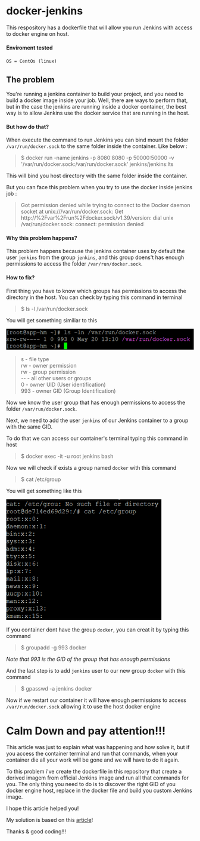 # docker-jenkins

This respository has a dockerfile that will allow you run Jenkins with access to docker engine on host.

#### Enviroment tested
  `OS = CentOs (linux)`

## The problem

You're running a jenkins container to build your project, and you need to build a docker image inside your job.
Well, there are ways to perform that, but in the case the jenkins are running inside a docker container, 
the best way is to allow Jenkins use the docker service that are running in the host. 

#### But how do that?

When execute the command to run Jenkins you can bind mount the folder `/var/run/docker.sock` to the same folder inside the container. 
Like below :

  > $ docker run -name jenkins -p 8080:8080 -p 50000:50000 -v '/var/run/docker.sock:/var/run/docker.sock' jenkins/jenkins:lts

This will bind you host directory with the same folder inside the container.


But you can face this problem when you try to use the docker inside jenkins job :

  > Got permission denied while trying to connect to the Docker daemon socket at unix:///var/run/docker.sock: Get http://%2Fvar%2Frun%2Fdocker.sock/v1.39/version: dial unix /var/run/docker.sock: connect: permission denied
  
#### Why this problem happens?

This problem happens because the jenkins container uses by default the user `jenkins` from the group `jenkins`, 
and this group doens't has enough permissions to access the folder `/var/run/docker.sock`.


#### How to fix?

First thing you have to know which groups has permissions to access the directory in the host. 
You can check by typing this command in terminal

  > $ ls -l /var/run/docker.sock

You will get something similiar to this

![List-Permissions](https://github.com/igorgsousa/docker-jenkins/blob/master/imgs/list-permissions.PNG)
 
  > s - file type  
  > rw - owner permission  
  > rw - group permission  
  > -- - all other users or groups  
  > 0 - owner UID (User identification)  
  > 993 - owner GID (Group Identification)

Now we know the user group that has enough permissions to access the folder `/var/run/docker.sock`.

Next, we need to add the user `jenkins` of our Jenkins container to a group  with the same GID.

To do that we can access our container's terminal typing this command in host

  > $ docker exec -it -u root jenkins bash

Now we will check if exists a group named `docker` with this command

  > $ cat /etc/group
  
You will get something like this

![List-Permissions](https://github.com/igorgsousa/docker-jenkins/blob/master/imgs/list-groups.PNG)

If you container dont have the group `docker`, you can creat it by typing this command

  > $ groupadd -g 993 docker
  
*Note that 993 is the GID of the group that has enough permissions*


And the last step is to add `jenkins` user to our new group `docker` with this command

  > $ gpasswd -a jenkins docker
  
Now if we restart our container it will have enough permissions to access `/var/run/docker.sock` allowing it to use the host docker engine

# Calm Down and pay attention!!!

This article was just to explain what was happening and how solve it, but if you access the container terminal and run that commands, when your container die all your work will be gone and we will have to do it again. 

To this problem i've create the dockerfile in this repository that create a derived imagem from official Jenkins image and run all that commands for you. The only thing you need to do is to discover the right GID of you docker engine host, replace in the docker file and build you custom Jenkins image.


I hope this article helped you!

My solution is based on this [article](https://medium.com/swlh/getting-permission-denied-error-when-pulling-a-docker-image-in-jenkins-docker-container-on-mac-b335af02ebca)!

Thanks & good coding!!!




